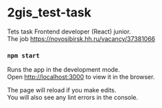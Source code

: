 # 2gis_test-task 
Tets task Frontend developer (React) junior.  
The job https://novosibirsk.hh.ru/vacancy/37381066

### `npm start`

Runs the app in the development mode.<br />
Open [http://localhost:3000](http://localhost:3000) to view it in the browser.

The page will reload if you make edits.<br />
You will also see any lint errors in the console.

